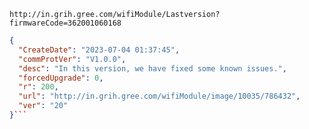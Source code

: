 `http://in.grih.gree.com/wifiModule/Lastversion?firmwareCode=362001060168`

```json
{
  "CreateDate": "2023-07-04 01:37:45",
  "commProtVer": "V1.0.0",
  "desc": "In this version, we have fixed some known issues.",
  "forcedUpgrade": 0,
  "r": 200,
  "url": "http://in.grih.gree.com/wifiModule/image/10035/786432",
  "ver": "20"
}```